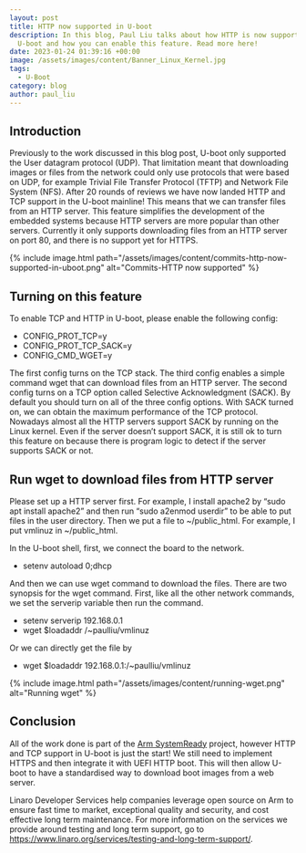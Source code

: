```yaml
---
layout: post
title: HTTP now supported in U-boot
description: In this blog, Paul Liu talks about how HTTP is now supported in
  U-boot and how you can enable this feature. Read more here!
date: 2023-01-24 01:39:16 +00:00
image: /assets/images/content/Banner_Linux_Kernel.jpg
tags:
  - U-Boot
category: blog
author: paul_liu
---
```

## I﻿ntroduction

Previously to the work discussed in this blog post, U-boot only supported the User datagram protocol (UDP). That limitation meant that downloading images or files from the network could only use protocols that were based on UDP, for example Trivial File Transfer Protocol (TFTP) and Network File System (NFS). After 20 rounds of reviews we have now landed HTTP and TCP support in the U-boot mainline! This means that we can transfer files from an HTTP server. This feature simplifies the development of the embedded systems because HTTP servers are more popular than other servers. Currently it only supports downloading files from an HTTP server on port 80, and there is no support yet for HTTPS.

{% include image.html path="/assets/images/content/commits-http-now-supported-in-uboot.png" alt="Commits-HTTP now supported" %}

## Turning on this feature

To enable TCP and HTTP in U-boot, please enable the following config:

* CONFIG_PROT_TCP=y
* CONFIG_PROT_TCP_SACK=y
* CONFIG_CMD_WGET=y

The first config turns on the TCP stack. The third config enables a simple command wget that can download files from an HTTP server. The second config turns on a TCP option called Selective Acknowledgment (SACK). By default you should turn on all of the three config options. With SACK turned on, we can obtain the maximum performance of the TCP protocol. Nowadays almost all the HTTP servers support SACK by running on the Linux kernel. Even if the server doesn’t support SACK, it is still ok to turn this feature on because there is program logic to detect if the server supports SACK or not.

## Run wget to download files from HTTP server

Please set up a HTTP server first. For example, I install apache2 by “sudo apt install apache2” and then run “sudo a2enmod userdir” to be able to put files in the user directory. Then we put a file to \~/public_html. For example, I put vmlinuz in \~/public_html.

In the U-boot shell, first, we connect the board to the network.

* setenv autoload 0;dhcp

And then we can use wget command to download the files. There are two synopsis for the wget command. First, like all the other network commands, we set the serverip variable then run the command.

* setenv serverip 192.168.0.1
* wget $loadaddr /~paulliu/vmlinuz

Or we can directly get the file by

* wget $loadaddr 192.168.0.1:/~paulliu/vmlinuz

{% include image.html path="/assets/images/content/running-wget.png" alt="Running wget" %}

## Conclusion

All of the work done is part of the [Arm SystemReady](https://www.arm.com/architecture/system-architectures/systemready-certification-program) project, however  HTTP and TCP support in U-boot is just the start! We still need to implement HTTPS and then integrate it with UEFI HTTP boot. This will then allow U-boot to have a standardised way to download boot images from a web server.

Linaro Developer Services help companies leverage open source on Arm to ensure fast time to market, exceptional quality and security, and cost effective long term maintenance. For more information on the services we provide around testing and long term support, go to <https://www.linaro.org/services/testing-and-long-term-support/>.